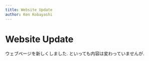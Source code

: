 ```yaml
---
title: Website Update
author: Ken Kobayashi
---
```


# Website Update

ウェブページを新しくしました. といっても内容は変わっていませんが. 